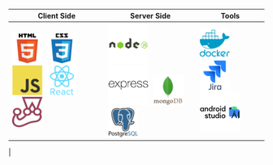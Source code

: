 
| Client Side  | Server Side |  Tools |
| ------------- | ------------- | ------------- |
| <img src="https://github.com/devicons/devicon/blob/master/icons/html5/html5-original-wordmark.svg" title="Html5" alt="Html5" width="60" height="60"/>&nbsp; <img src="https://github.com/devicons/devicon/blob/master/icons/css3/css3-original-wordmark.svg" title="Css3" alt="Css3" width="60" height="60"/>&nbsp; <img src="https://github.com/devicons/devicon/blob/master/icons/javascript/javascript-original.svg" title="JavaScript" alt="JavaScript" width="60" height="60"/>&nbsp; <img src="https://github.com/devicons/devicon/blob/master/icons/react/react-original-wordmark.svg" title="React" alt="React" width="60" height="60"/>&nbsp; <img src="https://github.com/devicons/devicon/blob/master/icons/jest/jest-plain.svg" title="Jest" alt="Jest" width="60" height="60"/>&nbsp;  | <img src="https://github.com/devicons/devicon/blob/master/icons/nodejs/nodejs-original-wordmark.svg" title="NodeJS" alt="NodeJS" width="80" height="80"/>&nbsp; <img src="https://github.com/devicons/devicon/blob/master/icons/express/express-original-wordmark.svg" title="Express.js" alt="Express.js" width="80" height="80"/>&nbsp; <img src="https://github.com/devicons/devicon/blob/master/icons/mongodb/mongodb-original-wordmark.svg" title="MongoDB" alt="MongoDB" width="60" height="60"/>&nbsp; <img src="https://github.com/devicons/devicon/blob/master/icons/postgresql/postgresql-original-wordmark.svg" title="PostgreSQL" alt="PostgreSQL" width="60" height="60"/>&nbsp;  | <img src="https://github.com/devicons/devicon/blob/master/icons/docker/docker-plain-wordmark.svg" title="Docker" alt="Docker" width="60" height="60"/>&nbsp; <img src="https://github.com/devicons/devicon/blob/master/icons/jira/jira-original-wordmark.svg" title="Jira" alt="Jira" width="60" height="60"/>&nbsp; <img src="https://github.com/devicons/devicon/blob/master/icons/androidstudio/androidstudio-original-wordmark.svg" title="Android Studio" alt="Android Studio" width="80" height="80"/>&nbsp; 
|






